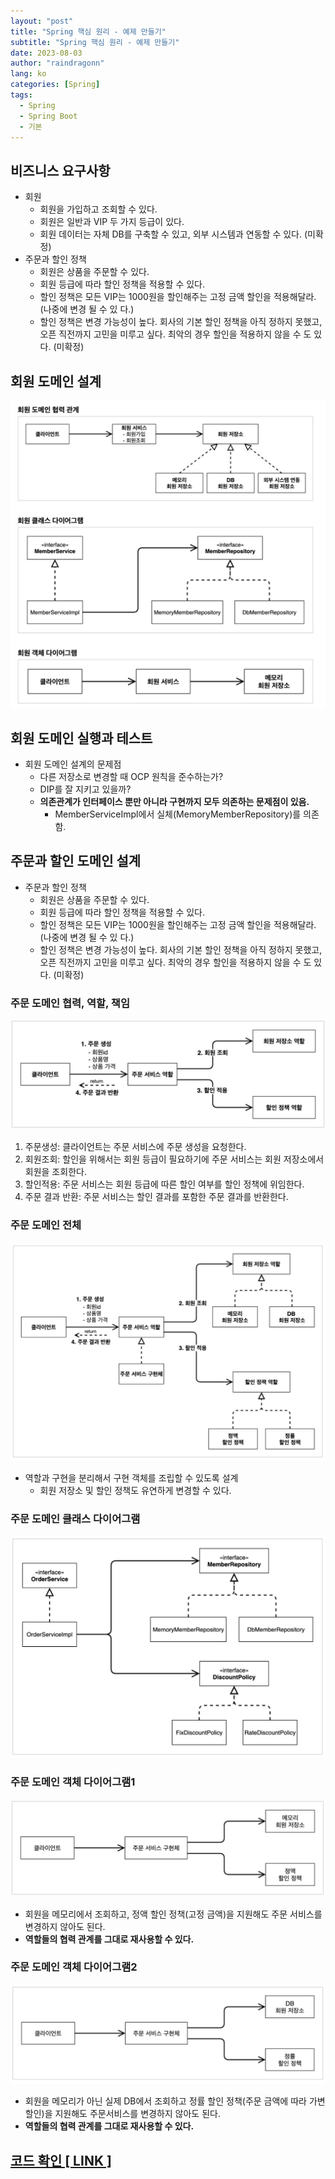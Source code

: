 ```yaml
---
layout: "post"
title: "Spring 핵심 원리 - 예제 만들기"
subtitle: "Spring 핵심 원리 - 예제 만들기"
date: 2023-08-03
author: "raindragonn"
lang: ko
categories: [Spring]
tags:
  - Spring
  - Spring Boot
  - 기본
---
```



## 비즈니스 요구사항

- 회원
    - 회원을 가입하고 조회할 수 있다.
    - 회원은 일반과 VIP 두 가지 등급이 있다.
    - 회원 데이터는 자체 DB를 구축할 수 있고, 외부 시스템과 연동할 수 있다. (미확정)
- 주문과 할인 정책
    - 회원은 상품을 주문할 수 있다.
    - 회원 등급에 따라 할인 정책을 적용할 수 있다.
    - 할인 정책은 모든 VIP는 1000원을 할인해주는 고정 금액 할인을 적용해달라. (나중에 변경 될 수 있
    다.)
    - 할인 정책은 변경 가능성이 높다. 회사의 기본 할인 정책을 아직 정하지 못했고, 오픈 직전까지 고민을
    미루고 싶다. 최악의 경우 할인을 적용하지 않을 수 도 있다. (미확정)

## 회원 도메인 설계

![Untitled](/assets/images/post/2023-08-03-예제-1.png)

## 회원 도메인 실행과 테스트

- 회원 도메인 설계의 문제점
    - 다른 저장소로 변경할 때 OCP 원칙을 준수하는가?
    - DIP를 잘 지키고 있을까?
    - **의존관계가 인터페이스 뿐만 아니라 구현까지 모두 의존하는 문제점이 있음.**
        - MemberServiceImpl에서 실체(MemoryMemberRepository)를 의존 함.

## 주문과 할인 도메인 설계

- 주문과 할인 정책
    - 회원은 상품을 주문할 수 있다.
    - 회원 등급에 따라 할인 정책을 적용할 수 있다.
    - 할인 정책은 모든 VIP는 1000원을 할인해주는 고정 금액 할인을 적용해달라. (나중에 변경 될 수 있
    다.)
    - 할인 정책은 변경 가능성이 높다. 회사의 기본 할인 정책을 아직 정하지 못했고, 오픈 직전까지 고민을
    미루고 싶다. 최악의 경우 할인을 적용하지 않을 수 도 있다. (미확정)

### **주문 도메인 협력, 역할, 책임**

![Untitled](/assets/images/post/2023-08-03-예제-2.png)

1. 주문생성: 클라이언트는 주문 서비스에 주문 생성을 요청한다.
2. 회원조회: 할인을 위해서는 회원 등급이 필요하기에 주문 서비스는 회원 저장소에서 회원을 조회한다.
3. 할인적용: 주문 서비스는 회원 등급에 따른 할인 여부를 할인 정책에 위임한다.
4. 주문 결과 반환: 주문 서비스는 할인 결과를 포함한 주문 결과를 반환한다.

### 주문 도메인 전체

![Untitled](/assets/images/post/2023-08-03-예제-3.png)

- 역할과 구현을 분리해서 구현 객체를 조립할 수 있도록 설계
    - 회원 저장소 및 할인 정책도 유연하게 변경할 수 있다.

### 주문 도메인 클래스 다이어그램

![Untitled](/assets/images/post/2023-08-03-예제-4.png)

### 주문 도메인 객체 다이어그램1

![Untitled](/assets/images/post/2023-08-03-예제-5.png)

- 회원을 메모리에서 조회하고, 정액 할인 정책(고정 금액)을 지원해도 주문 서비스를 변경하지 않아도 된다.
- **역할들의 협력 관계를 그대로 재사용할 수 있다.**

### 주문 도메인 객체 다이어그램2

![Untitled](/assets/images/post/2023-08-03-예제-6.png)

- 회원을 메모리가 아닌 실제 DB에서 조회하고 정률 할인 정책(주문 금액에 따라 가변 할인)을 지원해도 주문서비스를 변경하지 않아도 된다.
- **역할들의 협력 관계를 그대로 재사용할 수 있다.**

## [코드 확인 [ LINK ]](https://github.com/raindragonn/spring-basic-exam)